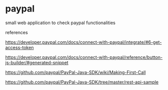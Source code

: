 # paypal
small web application to check paypal functionalities

references

https://developer.paypal.com/docs/connect-with-paypal/integrate/#6-get-access-token

https://developer.paypal.com/docs/connect-with-paypal/reference/button-js-builder/#generated-snippet

https://github.com/paypal/PayPal-Java-SDK/wiki/Making-First-Call

https://github.com/paypal/PayPal-Java-SDK/tree/master/rest-api-sample
